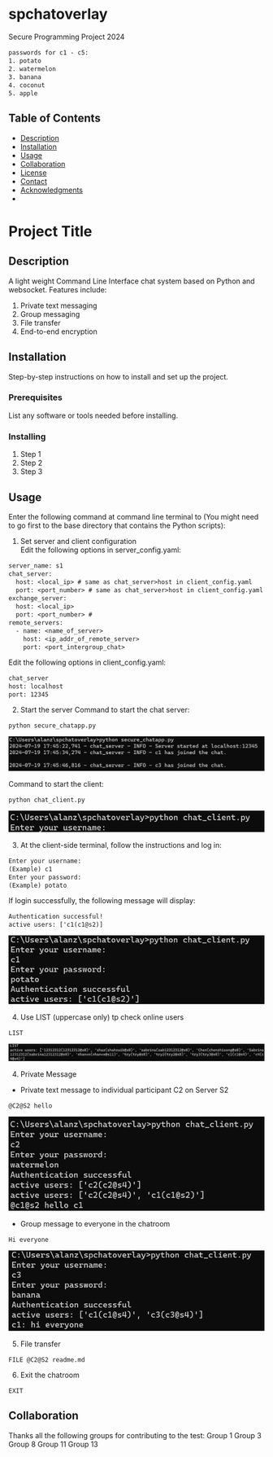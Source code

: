 # spchatoverlay
Secure Programming Project 2024

```
passwords for c1 - c5:
1. potato
2. watermelon
3. banana
4. coconut
5. apple
```

## Table of Contents
- [Description](#description)
- [Installation](#installation)
- [Usage](#usage)
- [Collaboration](#collaboration)
- [License](#license)
- [Contact](#contact)
- [Acknowledgments](#acknowledgments)
- 
# Project Title

## Description
<!-- A brief description of what the project is, what it does, and why it is useful. -->
A light weight Command Line Interface chat system based on Python and websocket.
Features include:
1. Private text messaging
2. Group messaging
3. File transfer
4. End-to-end encryption


## Installation
Step-by-step instructions on how to install and set up the project.

### Prerequisites
List any software or tools needed before installing.

### Installing
1. Step 1
2. Step 2
3. Step 3

## Usage
Enter the following command at command line terminal to (You might need to go first to the base directory that contains the Python scripts):
1. Set server and client configuration  
Edit the following options in server_config.yaml:
```
server_name: s1
chat_server:
  host: <local_ip> # same as chat_server>host in client_config.yaml
  port: <port_number> # same as chat_server>host in client_config.yaml
exchange_server:
  host: <local_ip>
  port: <port_number> #
remote_servers:
  - name: <name_of_server>
    host: <ip_addr_of_remote_server>
    port: <port_intergroup_chat>
```
Edit the following options in client_config.yaml:
```
chat_server
host: localhost
port: 12345
```
2. Start the server
Command to start the chat server:
```
python secure_chatapp.py
```
![Alt Text](snapshot/server_start.png)

Command to start the client:
```
python chat_client.py
```
![Alt Text](snapshot/client_start.png)

3. At the client-side terminal, follow the instructions and log in:
```
Enter your username:
(Example) c1
Enter your password:
(Example) potato
```
If login successfully, the following message will display:
```
Authentication successful!
active users: ['c1(c1@s2)]
```
![Alt Text](snapshot/client_auth.png)

4. Use LIST (uppercase only) tp check online users
```
LIST
```
![Alt Text](snapshot/client_list.png)

4. Private Message
- Private text message to individual participant C2 on Server S2
```
@C2@S2 hello
```
![Alt Text](snapshot/client_msg_rcv.png)

- Group message to everyone in the chatroom
```
Hi everyone
```
![Alt Text](snapshot/client_msg_broadcast.png)

5. File transfer
```
FILE @C2@S2 readme.md
```

6. Exit the chatroom
```
EXIT
```

## Collaboration
Thanks all the following groups for contributing to the test:
Group 1
Group 3
Group 8
Group 11
Group 13
